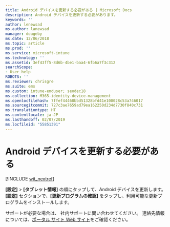 ```yaml
---
title: Android デバイスを更新する必要がある | Microsoft Docs
description: Android デバイスを更新する必要があります。
keywords: ''
author: lenewsad
ms.author: lanewsad
manager: dougeby
ms.date: 12/06/2018
ms.topic: article
ms.prod: ''
ms.service: microsoft-intune
ms.technology: ''
ms.assetid: 3ef43ff5-8d6b-4be1-baa4-6fb6a7f3c312
searchScope:
- User help
ROBOTS: ''
ms.reviewer: chrisgre
ms.suite: ems
ms.custom: intune-enduser; seodec18
ms.collection: M365-identity-device-management
ms.openlocfilehash: 7ffef44468bbd51328bfd41e100028c53a746017
ms.sourcegitcommit: 727c3ae7659ad79ea162250d234d7730f840c731
ms.translationtype: HT
ms.contentlocale: ja-JP
ms.lasthandoff: 02/07/2019
ms.locfileid: "55851391"
---
```

# <a name="you-need-to-update-your-android-device"></a>Android デバイスを更新する必要がある

[!INCLUDE [wit_nextref](includes/end-user-os-update-guidance.md)]

**[設定]** > **[タブレット情報]** の順にタップして、Android デバイスを更新します。 __[設定]__ セクションで、__[更新プログラムの確認]__ をタップし、利用可能な更新プログラムをインストールします。

サポートが必要な場合は、 社内サポートに問い合わせてください。 連絡先情報については、[ポータル サイト Web サイト](https://go.microsoft.com/fwlink/?linkid=2010980)をご確認ください。
